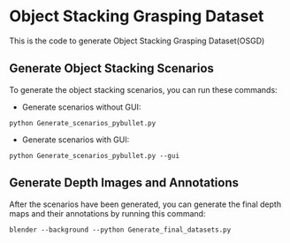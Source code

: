 # Object Stacking Grasping Dataset
This is the code to generate Object Stacking Grasping Dataset(OSGD)

## Generate Object Stacking Scenarios
To generate the object stacking scenarios, you can run these commands:
* Generate scenarios without GUI:  
```
python Generate_scenarios_pybullet.py
```
* Generate scenarios with GUI:  
```
python Generate_scenarios_pybullet.py --gui
```

## Generate Depth Images and Annotations
After the scenarios have been generated, you can generate the final depth maps and their annotations by running this command:
```
blender --background --python Generate_final_datasets.py
```

